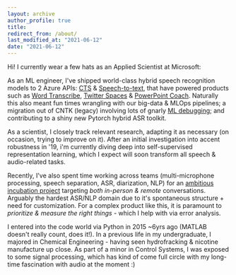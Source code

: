 ```yaml
---
layout: archive
author_profile: true
title: 
redirect_from: /about/
last_modified_at: "2021-06-12"
date: "2021-06-12"
---
```


Hi! I currently wear a few hats as an Applied Scientist at Microsoft:

As an ML engineer, I've shipped world-class hybrid speech recognition models to 2 Azure APIs: [CTS](https://docs.microsoft.com/en-us/azure/cognitive-services/speech-service/conversation-transcription) & [Speech-to-text](https://azure.microsoft.com/en-us/services/cognitive-services/speech-to-text/), that have powered products such as [Word Transcribe](https://twitter.com/Gizmodo/status/1298865348733808641?s=20), [Twitter Spaces](https://twitter.com/jakhorner/status/1353878279841861635?s=20) & [PowerPoint Coach](https://news.microsoft.com/europe/2019/06/18/say-hello-to-presenter-coach-powerpoints-new-ai-powered-tool-which-will-help-you-nail-your-next-presentation/). Naturally this also meant fun times wrangling with our big-data & MLOps pipelines; a migration out of CNTK (legacy) involving lots of gnarly [ML debugging](http://josh-tobin.com/troubleshooting-deep-neural-networks.html); and contributing to a shiny new Pytorch hybrid ASR toolkit.

As a scientist, I closely track relevant research, adapting it as necessary (on occasion, trying to improve on it). After an initial investigation into accent robustness in &apos;19, i'm currently diving deep into self-supervised representation learning, which I expect will soon transform all speech & audio-related tasks.

Recently, I've also spent time working across teams (multi-microphone processing, speech separation, ASR, diarization, NLP) for an [ambitious incubation project](https://www.youtube.com/watch?v=ddb3ZgAp9TA) targeting *both in-person & remote* conversations. Arguably the hardest ASR/NLP domain due to it's spontaneous structure + need for customization. For a complex product like this, it is paramount to *prioritize & measure the right things* - which I help with via error analysis.

I entered into the code world via Python in 2015 ~6yrs ago (MATLAB doesn't really count, does it!). In a previous life in my undergraduate, I majored in Chemical Engineering - having seen hydrofracking & nicotine manufacture up close. As part of a minor in Control Systems, I was exposed to some signal processing, which has kind of come full circle with my long-time fascination with audio at the moment :)

<!-- Don't hesitate to reach out at [akashmjn] [at] [stanford] [dot] [edu] with any thoughts, collaborations, or opportunites! -->
